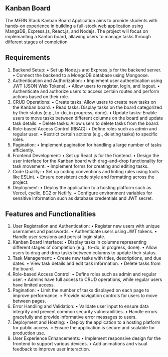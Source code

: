 ## Kanban Board

The MERN Stack Kanban Board Application aims to pronide students with hands-on experience in building a full-stock web application using MangaDB, Express.)s, React.js, and Nodejs. The project will focus on implemanting a Kanton board, allawing users to manage tasks through different stages of completion

## Requirements

1. Backend Setup:
   • Set up Node.js and Express.js for the backend server.
   • Connect the backend to a MongoDB database using Mongoose.
2. Authentication and Authorization:
   • Implement user authentication using JWT (JSON Web Tokens).
   • Allow users to register, login, and logout.
   • Authenticate and authorize users to access certain routes and perform actions based on their role.
3. CRUD Operations:
   • Create tasks: Allow users to create new tasks on the Kanban board.
   • Read tasks: Display tasks on the board categorized by their status (e.g., to-do, in progress, done).
   • Update tasks: Enable users to move tasks between different columns on the board and update task details.
   • Delete tasks: Allow users to delete tasks from the board.
4. Role-based Access Control (RBAC):
   • Define roles such as admin and regular user.
   • Restrict certain actions (e.g., deleting tasks) to specific roles.
5. Pagination:
   • Implement pagination for handling a large number of tasks efficiently.
6. Frontend Development:
   • Set up React.js for the frontend.
   • Design the user interface for the Kanban board with drag-and-drop functionality for task movement.
   • Implement forms for creating and editing tasks.
7. Code Quality:
   • Set up coding conventions and linting rules using tools like ESLint.
   • Ensure consistent code style and formatting across the project.
8. Deployment:
   • Deploy the application to a hosting platform such as Vercel, cyclic, EC2 or Netlify.
   • Configure environment variables for sensitive information such as database credentials and JWT secret.

## Features and Functionalities

1. User Registration and Authentication:
   • Register new users with unique usernames and passwords.
   • Authenticate users using JWT tokens.
   • Handle user sessions and persist login state.
2. Kanban Board Interface:
   • Display tasks in columns representing different stages of completion (e.g., to-do, in progress, done).
   • Allow users to drag and drop tasks between columns to update their status.
3. Task Management:
   • Create new tasks with titles, descriptions, and due dates.
   • View task details and edit task information.
   • Delete tasks from the board.
4. Role-based Access Control:
   • Define roles such as admin and regular user.
   • Admins have full access to CRUD operations, while regular users have limited access.
5. Pagination:
   • Limit the number of tasks displayed on each page to improve performance.
   • Provide navigation controls for users to move between pages.
6. Error Handling and Validation:
   • Validate user input to ensure data integrity and prevent common security vulnerabilities.
   • Handle errors gracefully and provide informative error messages to users.
7. Deployment and Hosting:
   • Deploy the application to a hosting platform for public access.
   • Ensure the application is secure and scalable for production use.
8. User Experience Enhancements:
   • Implement responsive design for the frontend to support various devices.
   • Add animations and visual feedback to improve user interaction.

